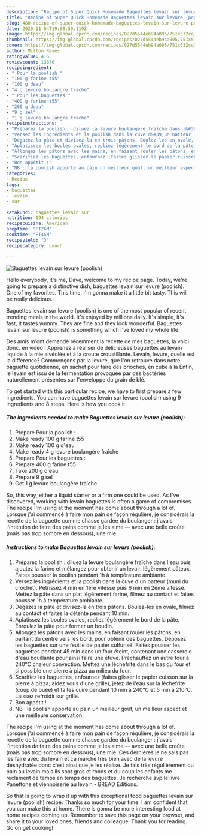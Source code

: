 ```yaml
---
description: "Recipe of Super Quick Homemade Baguettes levain sur levure (poolish)"
title: "Recipe of Super Quick Homemade Baguettes levain sur levure (poolish)"
slug: 480-recipe-of-super-quick-homemade-baguettes-levain-sur-levure-poolish
date: 2020-11-04T19:08:59.119Z
image: https://img-global.cpcdn.com/recipes/027d5544eb94a095/751x532cq70/baguettes-levain-sur-levure-poolish-photo-principale-de-la-recette.jpg
thumbnail: https://img-global.cpcdn.com/recipes/027d5544eb94a095/751x532cq70/baguettes-levain-sur-levure-poolish-photo-principale-de-la-recette.jpg
cover: https://img-global.cpcdn.com/recipes/027d5544eb94a095/751x532cq70/baguettes-levain-sur-levure-poolish-photo-principale-de-la-recette.jpg
author: Milton Reyes
ratingvalue: 4.5
reviewcount: 13676
recipeingredient:
- " Pour la poolish "
- "100 g farine t55"
- "100 g deau"
- "4 g levure boulangre frache"
- " Pour les baguettes "
- "400 g farine t55"
- "200 g deau"
- "9 g sel"
- "1 g levure boulangre frache"
recipeinstructions:
- "Préparez la poolish : diluez la levure boulangère fraîche dans l&#39;eau puis ajoutez la farine et mélangez pour obtenir un levain légèrement pâteux. Faites pousser la poolish pendant 1h à température ambiante."
- "Versez les ingrédients et la poolish dans la cuve d&#39;un batteur (muni du crochet). Pétrissez 4 min en 1ère vitesse puis 6 min en 2ème vitesse. Mettez la pâte dans un plat légèrement fariné, filmez au contact et faites pousser 1h à température ambiante."
- "Dégazez la pâte et divisez-la en trois pâtons. Boulez-les en ovale, filmez au contact et faites la détente pendant 10 min."
- "Aplatissez les boules ovales, repliez légèrement le bord de la pâte. Enroulez la pâte pour former un boudin."
- "Allongez les pâtons avec les mains, en faisant rouler les pâtons, en partant du centre vers les bord, pour obtenir des baguettes. Déposez les baguettes sur une feuille de papier sulfurisé. Faites pousser les baguettes pendant 45 min dans un four éteint, contenant une casserole d&#39;eau bouillante pour ainsi faire une étuve. Préchauffez un autre four à 240°C chaleur convection. Mettez une lèchefrite dans le bas du four et si possible une pierre à pizza au milieu du four."
- "Scarifiez les baguettes, enfournez (faites glisser le papier cuisson sur la pierre à pizza; aidez vous d&#39;une grille), jetez de l&#39;eau sur la lèchefrite (coup de buée) et faites cuire pendant 10 min à 240°C et 5 min à 210°C. Laissez refroidir sur grille."
- "Bon appétit !"
- "NB : la poolish apporte au pain un meilleur goût, un meilleur aspect et une meilleure conservation."
categories:
- Recipe
tags:
- baguettes
- levain
- sur

katakunci: baguettes levain sur 
nutrition: 194 calories
recipecuisine: American
preptime: "PT26M"
cooktime: "PT45M"
recipeyield: "3"
recipecategory: Lunch

---
```



![Baguettes levain sur levure (poolish)](https://img-global.cpcdn.com/recipes/027d5544eb94a095/751x532cq70/baguettes-levain-sur-levure-poolish-photo-principale-de-la-recette.jpg)

Hello everybody, it's me, Dave, welcome to my recipe page. Today, we're going to prepare a distinctive dish, baguettes levain sur levure (poolish). One of my favorites. This time, I'm gonna make it a little bit tasty. This will be really delicious.

Baguettes levain sur levure (poolish) is one of the most popular of recent trending meals in the world. It's enjoyed by millions daily. It's simple, it's fast, it tastes yummy. They are fine and they look wonderful. Baguettes levain sur levure (poolish) is something which I've loved my whole life.

Des amis m&#39;ont demandé récemment la recette de mes baguettes, la voici donc. en vidéo ! Apprenez à réaliser de délicieuses baguettes au levain liquide à la mie alvéolée et à la croute croustillante. Levain, levure, quelle est la différence? Commençons par la levure, que l&#39;on retrouve dans notre baguette quotidienne, en sachet pour faire des brioches, en cube à la Enfin, le levain est issu de la fermentation provoquée par des bactéries naturellement présentes sur l&#39;enveloppe du grain de blé.


To get started with this particular recipe, we have to first prepare a few ingredients. You can have baguettes levain sur levure (poolish) using 9 ingredients and 8 steps. Here is how you cook it.

<!--inarticleads1-->

##### The ingredients needed to make Baguettes levain sur levure (poolish):

1. Prepare  Pour la poolish :
1. Make ready 100 g farine t55
1. Make ready 100 g d&#39;eau
1. Make ready 4 g levure boulangère fraîche
1. Prepare  Pour les baguettes :
1. Prepare 400 g farine t55
1. Take 200 g d&#39;eau
1. Prepare 9 g sel
1. Get 1 g levure boulangère fraîche


So, this way, either a liquid starter or a firm one could be used. As I&#39;ve discovered, working with levain baguettes is often a game of compromises. The recipe I&#39;m using at the moment has come about through a lot of. Lorsque j&#39;ai commencé à faire mon pain de façon régulière, je considérais la recette de la baguette comme chasse gardée du boulanger : j&#39;avais l&#39;intention de faire des pains comme je les aime — avec une belle croûte (mais pas trop sombre en dessous), une mie. 

<!--inarticleads2-->

##### Instructions to make Baguettes levain sur levure (poolish):

1. Préparez la poolish : diluez la levure boulangère fraîche dans l&#39;eau puis ajoutez la farine et mélangez pour obtenir un levain légèrement pâteux. Faites pousser la poolish pendant 1h à température ambiante.
1. Versez les ingrédients et la poolish dans la cuve d&#39;un batteur (muni du crochet). Pétrissez 4 min en 1ère vitesse puis 6 min en 2ème vitesse. Mettez la pâte dans un plat légèrement fariné, filmez au contact et faites pousser 1h à température ambiante.
1. Dégazez la pâte et divisez-la en trois pâtons. Boulez-les en ovale, filmez au contact et faites la détente pendant 10 min.
1. Aplatissez les boules ovales, repliez légèrement le bord de la pâte. Enroulez la pâte pour former un boudin.
1. Allongez les pâtons avec les mains, en faisant rouler les pâtons, en partant du centre vers les bord, pour obtenir des baguettes. Déposez les baguettes sur une feuille de papier sulfurisé. Faites pousser les baguettes pendant 45 min dans un four éteint, contenant une casserole d&#39;eau bouillante pour ainsi faire une étuve. Préchauffez un autre four à 240°C chaleur convection. Mettez une lèchefrite dans le bas du four et si possible une pierre à pizza au milieu du four.
1. Scarifiez les baguettes, enfournez (faites glisser le papier cuisson sur la pierre à pizza; aidez vous d&#39;une grille), jetez de l&#39;eau sur la lèchefrite (coup de buée) et faites cuire pendant 10 min à 240°C et 5 min à 210°C. Laissez refroidir sur grille.
1. Bon appétit !
1. NB : la poolish apporte au pain un meilleur goût, un meilleur aspect et une meilleure conservation.


The recipe I&#39;m using at the moment has come about through a lot of. Lorsque j&#39;ai commencé à faire mon pain de façon régulière, je considérais la recette de la baguette comme chasse gardée du boulanger : j&#39;avais l&#39;intention de faire des pains comme je les aime — avec une belle croûte (mais pas trop sombre en dessous), une mie. Ces dernières je ne sais pas les faire avec du levain et ça marche très bien avec de la levure déshydratée donc c&#39;est ainsi que je les réalise. Je fais très régulièrement du pain au levain mais ils sont gros et ronds et du coup les enfants me réclament de temps en temps des baguettes. Je recherche svp le livre Panettone et viennoiserie au levain - BREAD Éditions. 

So that is going to wrap it up with this exceptional food baguettes levain sur levure (poolish) recipe. Thanks so much for your time. I am confident that you can make this at home. There is gonna be more interesting food at home recipes coming up. Remember to save this page on your browser, and share it to your loved ones, friends and colleague. Thank you for reading. Go on get cooking!
